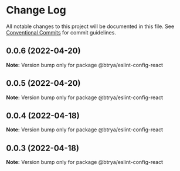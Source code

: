 # Change Log

All notable changes to this project will be documented in this file.
See [Conventional Commits](https://conventionalcommits.org) for commit guidelines.

## 0.0.6 (2022-04-20)

**Note:** Version bump only for package @btrya/eslint-config-react





## 0.0.5 (2022-04-20)

**Note:** Version bump only for package @btrya/eslint-config-react





## 0.0.4 (2022-04-18)

**Note:** Version bump only for package @btrya/eslint-config-react





## 0.0.3 (2022-04-18)

**Note:** Version bump only for package @btrya/eslint-config-react
